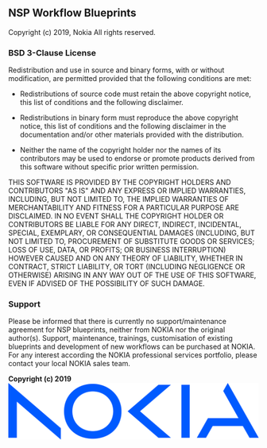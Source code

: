 ## NSP Workflow Blueprints
Copyright (c) 2019, Nokia
All rights reserved.

### BSD 3-Clause License

Redistribution and use in source and binary forms, with or without
modification, are permitted provided that the following conditions are met:

* Redistributions of source code must retain the above copyright notice, this
  list of conditions and the following disclaimer.

* Redistributions in binary form must reproduce the above copyright notice,
  this list of conditions and the following disclaimer in the documentation
  and/or other materials provided with the distribution.

* Neither the name of the copyright holder nor the names of its
  contributors may be used to endorse or promote products derived from
  this software without specific prior written permission.

THIS SOFTWARE IS PROVIDED BY THE COPYRIGHT HOLDERS AND CONTRIBUTORS "AS IS"
AND ANY EXPRESS OR IMPLIED WARRANTIES, INCLUDING, BUT NOT LIMITED TO, THE
IMPLIED WARRANTIES OF MERCHANTABILITY AND FITNESS FOR A PARTICULAR PURPOSE ARE
DISCLAIMED. IN NO EVENT SHALL THE COPYRIGHT HOLDER OR CONTRIBUTORS BE LIABLE
FOR ANY DIRECT, INDIRECT, INCIDENTAL, SPECIAL, EXEMPLARY, OR CONSEQUENTIAL
DAMAGES (INCLUDING, BUT NOT LIMITED TO, PROCUREMENT OF SUBSTITUTE GOODS OR
SERVICES; LOSS OF USE, DATA, OR PROFITS; OR BUSINESS INTERRUPTION) HOWEVER
CAUSED AND ON ANY THEORY OF LIABILITY, WHETHER IN CONTRACT, STRICT LIABILITY,
OR TORT (INCLUDING NEGLIGENCE OR OTHERWISE) ARISING IN ANY WAY OUT OF THE USE
OF THIS SOFTWARE, EVEN IF ADVISED OF THE POSSIBILITY OF SUCH DAMAGE.


### Support
Please be informed that there is currently no support/maintenance agreement
for NSP blueprints, neither from NOKIA nor the original author(s). Support,
maintenance, trainings, customisation of existing blueprints and development
of new workflows can be purchased at NOKIA. For any interest according the
NOKIA professional services portfolio, please contact your local NOKIA
sales team.

**Copyright (c) 2019**
![NOKIA](https://raw.githubusercontent.com/nokia/nsp-workflow/master/logo.png)
